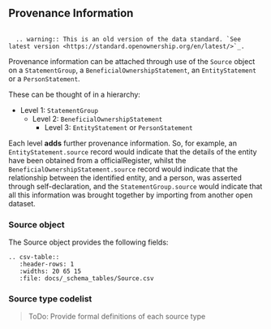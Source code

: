 <style><!--
/* override table width restrictions */
.wy-table-responsive table td, .wy-table-responsive table th {
    white-space: normal !important;
}

.wy-table-responsive {
    margin-bottom: 24px;
    max-width: 100%;
    overflow: visible !important;
}


.wy-table-responsive th:nth-of-type(1) {
    width:10%;
}

.wy-table-responsive th:nth-of-type(2) {
    width:10%;
}

.wy-table-responsive th:nth-of-type(3) {
    width:60%;
}

.wy-table-responsive th:nth-of-type(4) {
    width:10%;
}

.wy-table-responsive th:nth-of-type(5) {
    width:10%;
}--></style>


## Provenance Information


```eval_rst

  .. warning:: This is an old version of the data standard. `See latest version <https://standard.openownership.org/en/latest/>`_.
```


Provenance information can be attached through use of the ``Source`` object on a ``StatementGroup``, a ``BeneficialOwnershipStatement``, an ``EntityStatement`` or a ``PersonStatement``. 

These can be thought of in a hierarchy:

* Level 1: ``StatementGroup``
  * Level 2: ``BeneficialOwnershipStatement``
    * Level 3: ``EntityStatement`` or ``PersonStatement``

Each level **adds** further provenance information. So, for example, an ``EntityStatement.source`` record would indicate that the details of the entity have been obtained from a officialRegister, whilst the ``BeneficialOwnershipStatement.source`` record would indicate that the relationship between the identified entity, and a person, was asserted through self-declaration, and the ``StatementGroup.source`` would indicate that all this information was brought together by importing from another open dataset. 

### Source object

The Source object provides the following fields:

```eval_rst
.. csv-table::
   :header-rows: 1
   :widths: 20 65 15
   :file: docs/_schema_tables/Source.csv
```

### Source type codelist

> ToDo: Provide formal definitions of each source type